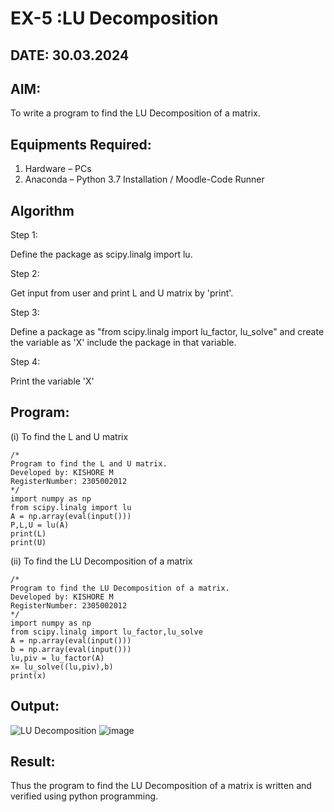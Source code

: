 # EX-5 :LU Decomposition 
## DATE: 30.03.2024
## AIM:
To write a program to find the LU Decomposition of a matrix.

## Equipments Required:
1. Hardware – PCs
2. Anaconda – Python 3.7 Installation / Moodle-Code Runner

## Algorithm

Step 1: 

Define the package as scipy.linalg import lu.

Step 2:

Get input from user and print L and U matrix by 'print'.

Step 3:

Define a package as "from scipy.linalg import lu_factor, lu_solve" and create the variable as 'X' include the package in that variable.

Step 4:

Print the variable 'X' 

## Program:
(i) To find the L and U matrix
```
/*
Program to find the L and U matrix.
Developed by: KISHORE M
RegisterNumber: 2305002012
*/
import numpy as np
from scipy.linalg import lu
A = np.array(eval(input()))
P,L,U = lu(A)
print(L)
print(U)
```
(ii) To find the LU Decomposition of a matrix
```
/*
Program to find the LU Decomposition of a matrix.
Developed by: KISHORE M
RegisterNumber: 2305002012
*/
import numpy as np
from scipy.linalg import lu_factor,lu_solve
A = np.array(eval(input()))
b = np.array(eval(input()))
lu,piv = lu_factor(A)
x= lu_solve((lu,piv),b)
print(x)
```

## Output:
![LU Decomposition](https://github.com/kishore07062005/LU-Decomposition/assets/156066116/d3ad492c-6b18-46d1-a9f1-f0e8894f0217)
![image](https://github.com/RahulM2005R/LU-Decomposition/assets/166299886/6b3c154c-4135-4a01-b5c1-d9bafe9bfee8)


## Result:
Thus the program to find the LU Decomposition of a matrix is written and verified using python programming.

